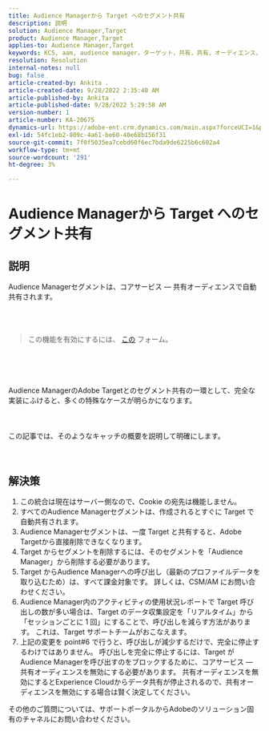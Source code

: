 ```yaml
---
title: Audience Managerから Target へのセグメント共有
description: 説明
solution: Audience Manager,Target
product: Audience Manager,Target
applies-to: Audience Manager,Target
keywords: KCS, aam, audience manager，ターゲット，共有，共有，オーディエンス，セグメント，表示
resolution: Resolution
internal-notes: null
bug: false
article-created-by: Ankita .
article-created-date: 9/28/2022 2:35:40 AM
article-published-by: Ankita .
article-published-date: 9/28/2022 5:29:58 AM
version-number: 1
article-number: KA-20675
dynamics-url: https://adobe-ent.crm.dynamics.com/main.aspx?forceUCI=1&pagetype=entityrecord&etn=knowledgearticle&id=cce6fd3b-d63e-ed11-9db1-0022480869de
exl-id: 54fc1eb2-809c-4a61-be60-40e68b156f31
source-git-commit: 7f0f5035ea7cebd60f6ec7bda9de6225b6c602a4
workflow-type: tm+mt
source-wordcount: '291'
ht-degree: 3%

---
```


# Audience Managerから Target へのセグメント共有

## 説明

Audience Managerセグメントは、コアサービス — 共有オーディエンスで自動共有されます。<br><br> <br><br>

> この機能を有効にするには、 [この](https://adobe.allegiancetech.com/cgi-bin/qwebcorporate.dll?idx=X8SVES) フォーム。

<br><br> <br><br>Audience ManagerのAdobe Targetとのセグメント共有の一環として、完全な実装にふけると、多くの特殊なケースが明らかになります。<br><br> <br><br>この記事では、そのようなキャッチの概要を説明して明確にします。<br><br> 

## 解決策


1. この統合は現在はサーバー側なので、Cookie の宛先は機能しません。
2. すべてのAudience Managerセグメントは、作成されるとすぐに Target で自動共有されます。
3. Audience Managerセグメントは、一度 Target と共有すると、Adobe Targetから直接削除できなくなります。
4. Target からセグメントを削除するには、そのセグメントを「Audience Manager」から削除する必要があります。
5. Target からAudience Managerへの呼び出し（最新のプロファイルデータを取り込むため）は、すべて課金対象です。 詳しくは、CSM/AM にお問い合わせください。
6. Audience Manager内のアクティビティの使用状況レポートで Target 呼び出しの数が多い場合は、Target のデータ収集設定を「リアルタイム」から「セッションごとに 1 回」にすることで、呼び出しを減らす方法があります。 これは、Target サポートチームがおこなえます。
7. 上記の変更を point#6 で行うと、呼び出しが減少するだけで、完全に停止するわけではありません。 呼び出しを完全に停止するには、Target がAudience Managerを呼び出すのをブロックするために、コアサービス — 共有オーディエンスを無効にする必要があります。 共有オーディエンスを無効にするとExperience Cloudからデータ共有が停止されるので、共有オーディエンスを無効にする場合は賢く決定してください。




その他のご質問については、サポートポータルからAdobeのソリューション固有のチャネルにお問い合わせください。
